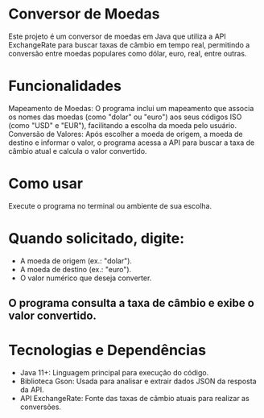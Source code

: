 # Conversor de Moedas
Este projeto é um conversor de moedas em Java que utiliza a API ExchangeRate para buscar taxas de câmbio em tempo real, permitindo a conversão entre moedas populares como dólar, euro, real, entre outras.

# Funcionalidades
Mapeamento de Moedas: O programa inclui um mapeamento que associa os nomes das moedas (como "dolar" ou "euro") aos seus códigos ISO (como "USD" e "EUR"), facilitando a escolha da moeda pelo usuário.
Conversão de Valores: Após escolher a moeda de origem, a moeda de destino e informar o valor, o programa acessa a API para buscar a taxa de câmbio atual e calcula o valor convertido.

# Como usar
Execute o programa no terminal ou ambiente de sua escolha.

# Quando solicitado, digite:
- A moeda de origem (ex.: "dolar").
- A moeda de destino (ex.: "euro").
- O valor numérico que deseja converter.

## O programa consulta a taxa de câmbio e exibe o valor convertido.

# Tecnologias e Dependências
- Java 11+: Linguagem principal para execução do código.
- Biblioteca Gson: Usada para analisar e extrair dados JSON da resposta da API.
- API ExchangeRate: Fonte das taxas de câmbio atuais para realizar as conversões.

